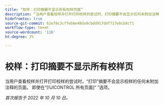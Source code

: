 ```yaml
---
title: “校样：打印摘要不显示所有校样页面”
description: “当用户查看校样并打开打印校样的尝试时，打印摘要不会显示任何未附加注释的校样页面。 即使在顶部导航中选择了所有页面选项，也会发生这种情况。”
hidefromtoc: true
source-git-commit: 62e78c3cffeb0e48da9cbdd917ddf717e8cb8cf1
workflow-type: tm+mt
source-wordcount: '116'
ht-degree: 3%

---
```



# 校样：打印摘要不显示所有校样页

<!--This article is on both WF and WFP TOCs-->

当用户查看校样并打开打印校样的尝试时，“打印”摘要不会显示校样的任何未附加注释的页面。 即使在“[!UICONTROL 所有页面]“ ”选项。

_首次报告于 2022 年 10 月 10 日。_

